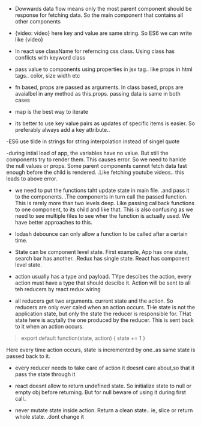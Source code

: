 - Dowwards data flow means only the most parent component should be response for fetching data. So the main component that contains all other components

- {video: video} here key and value are same string. So ES6 we can write like {video}

- In react use className for referncing css class. Using class has conflicts with keyword class

- pass value to components using properties in jsx tag.. like props in html tags.. color, size width etc

- fn based, props are passed as arguments. In class based, props are avaialbel in any method as this.props. passing data is same in both cases

- map is the best way to iterate

- its better to use key value pairs as updates of specific items is easier. So preferably always add a key attribute..

-ES6 use tilde in strings for string interpolation instead of singel quote

-during intial load of app, the variables have no value. But still the components try to render them. This causes error. So we need to hanlde the null values or props. Some parent components cannot fetch data fast enough before the child is rendered. .Like fetching youtube videos.. this leads to above error.

- we need to put the functions taht update state in main file. .and pass it to the components. .The components in turn call the passed function. This is rarely more than two levels deep. Like passing callback functions to one component, to its child and like that. This is also confusing as we need to see multiple files to see wher the function is actually used. We have better approaches to this.

- lodash debounce can only allow a function to be called after a certain time.

- State can be component level state. First example, App has one state, search bar has another. .Redux has single state. React has component level state.

- action usually has a type and payload. TYpe descibes the action, every action must have a type that should descibe it. Action will be sent to all teh reducers by react redux wiring 

- all reducers get two arguments. current state and the action. So reducers are only ever caled when an action occurs. THe state is not the application state, but only the state the reducer is responsible for. THat state here is acytally the one produced by the reducer. This is sent back to it when an action occurs. 

> export default function(state, action) {
  state += 1
}

Here every time action occurs, state is incremented by one..as same state is passed back to it.

- every reducer needs to take care of action it doesnt care about,so that it pass the state through it

- react doesnt allow to return undefined state. So initialize state to null or empty obj before returning. But for null beware of using it during first call.. 

- never mutate state inside action. Return a clean state.. ie, slice or return whole state. .dont change it

